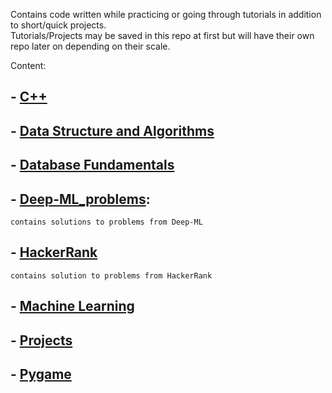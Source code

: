 Contains code written while practicing or going through tutorials in addition to short/quick projects.  
Tutorials/Projects may be saved in this repo at first but will have their own repo later on depending on their scale.

Content:

## - [C++](https://github.com/AhmadYasser18/Tutorials-and-Quick-Projects/tree/main/C%2B%2B_tut)
## - [Data Structure and Algorithms](https://github.com/AhmadYasser18/Tutorials-and-Quick-Projects/tree/main/Data%20Structure%20and%20Algorithms)
## - [Database Fundamentals]()
## - [Deep-ML_problems]():
    contains solutions to problems from Deep-ML 
## - [HackerRank](https://github.com/AhmadYasser18/Tutorials-and-Quick-Projects/tree/main/HackerRank)
    contains solution to problems from HackerRank
## - [Machine Learning](https://github.com/AhmadYasser18/Tutorials-and-Quick-Projects/tree/main/Machine%20Learning)
## - [Projects](https://github.com/AhmadYasser18/Tutorials-and-Quick-Projects/tree/main/Projects)
## - [Pygame](https://github.com/AhmadYasser18/Tutorials-and-Quick-Projects/tree/main/Pygame)